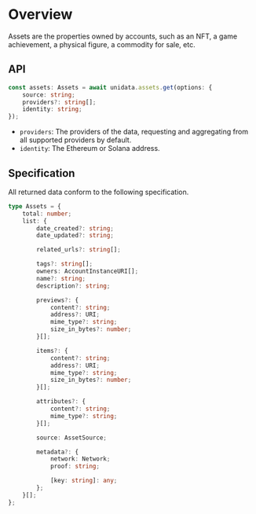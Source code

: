# Overview

<Logos type="Assets" />

Assets are the properties owned by accounts, such as an NFT, a game achievement, a physical figure, a commodity for sale, etc.

## API

```ts
const assets: Assets = await unidata.assets.get(options: {
    source: string;
    providers?: string[];
    identity: string;
});
```

-   `providers`: The providers of the data, requesting and aggregating from all supported providers by default.
-   `identity`: The Ethereum or Solana address.

## Specification

All returned data conform to the following specification.

```ts
type Assets = {
    total: number;
    list: {
        date_created?: string;
        date_updated?: string;

        related_urls?: string[];

        tags?: string[];
        owners: AccountInstanceURI[];
        name?: string;
        description?: string;

        previews?: {
            content?: string;
            address?: URI;
            mime_type?: string;
            size_in_bytes?: number;
        }[];

        items?: {
            content?: string;
            address?: URI;
            mime_type?: string;
            size_in_bytes?: number;
        }[];

        attributes?: {
            content?: string;
            mime_type?: string;
        }[];

        source: AssetSource;

        metadata?: {
            network: Network;
            proof: string;

            [key: string]: any;
        };
    }[];
};
```
